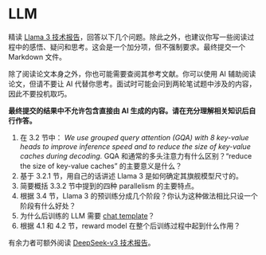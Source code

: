 # LLM

精读 [Llama 3 技术报告](https://arxiv.org/pdf/2407.21783)，回答以下几个问题。除此之外，也建议你写一些阅读过程中的感悟、疑问和思考。这会是一个加分项，但不强制要求。最终提交一个 Markdown 文件。

除了阅读论文本身之外，你也可能需要查阅其参考文献。你可以使用 AI 辅助阅读论文，但请不要让 AI 代替你思考。面试时可能会问到两轮笔试题中涉及的内容，因此不要投机取巧。

**最终提交的结果中不允许包含直接由 AI 生成的内容。请在充分理解相关知识后自行作答。**

1. 在 3.2 节中：
*We use grouped query attention (GQA) with 8 key-value heads to improve inference speed and to reduce the size of key-value caches during decoding.*
GQA 和通常的多头注意力有什么区别？“reduce the size of key-value caches” 的主要意义是什么？
2. 基于 3.2.1 节，用自己的话讲述 Llama 3 是如何确定其旗舰模型尺寸的。
3. 简要概括 3.3.2 节中提到的四种 parallelism 的主要特点。
4. 根据 3.4 节，Llama 3 的预训练分成几个阶段？你认为这种做法相比只设一个阶段有什么好处？
5. 为什么后训练的 LLM 需要 [chat template](https://www.llama.com/docs/model-cards-and-prompt-formats/llama3_1/#prompt-template)？
6. 根据 4.1 和 4.2 节，reward model 在整个后训练过程中起到什么作用？

有余力者可额外阅读 [DeepSeek-v3 技术报告](https://arxiv.org/pdf/2412.19437)。
